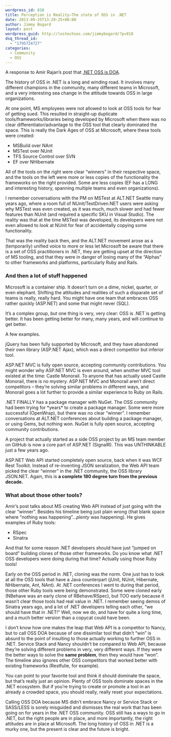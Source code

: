```yaml
---
wordpress_id: 818
title: Perception is Reality–The state of OSS in .NET
date: 2013-09-25T13:29:25+00:00
author: Jimmy Bogard
layout: post
wordpress_guid: http://lostechies.com/jimmybogard/?p=818
dsq_thread_id:
  - "1795724727"
categories:
  - Community
  - OSS
---
```

A response to Amir Rajan’s post that [.NET OSS is DOA](http://amirrajan.net/meta/2013/09/19/perception-is-reality-dot-net-oss/).

The history of OSS in .NET is a long and winding road. It involves many different champions in the community, many different teams in Microsoft, and a very interesting sea change in the attitude towards OSS in large organizations.

At one point, MS employees were not allowed to look at OSS tools for fear of getting sued. This resulted in straight-up duplicate tools/frameworks/libraries being developed by Microsoft when there was no clear differentiator/advantage to the OSS tool that clearly dominated the space. This is really the Dark Ages of OSS at Microsoft, where these tools were created:

  * MSBuild over NAnt
  * MSTest over NUnit
  * TFS Source Control over SVN
  * EF over NHibernate

All of the tools on the right were clear “winners” in their respective space, and the tools on the left were more or less copies of the functionality the frameworks on the right provided. Some are less copies (EF has a LONG and interesting history, spanning multiple teams and even organizations).

I remember conversations with the PM on MSTest at ALT.NET Seattle many years ago, where a room full of NUnit/TestDriven.NET users were asking why MSTest was even created, as it was much, much slower and had fewer features than NUnit (and required a specific SKU in Visual Studio). The reality was that at the time MSTest was developed, its developers were not even allowed to _look_ at NUnit for fear of accidentally copying some functionality.

That was the reality back then, and the ALT.NET movement arose as a (temporarily) unified voice to more or less let Microsoft be aware that there is a set of OSS practitioners in .NET, they are getting upset at the direction of MS tooling, and that they were in danger of losing many of the “Alphas” to other frameworks and platforms, particularly Ruby and Rails.

### And then a lot of stuff happened

Microsoft is a container ship. It doesn’t turn on a dime, nickel, quarter, or even elephant. Shifting the attitudes and realities of such a disparate set of teams is really, really hard. You might have one team that embraces OSS rather quickly (ASP.NET) and some that might never (SQL).

It’s a complex group, but one thing is very, very clear: OSS is .NET is getting better. It has been getting better for many, many years, and will continue to get better.

A few examples.

jQuery has been fully supported by Microsoft, and they have abandoned their own library (ASP.NET Ajax), which was a direct competitor but inferior tool.

ASP.NET MVC is fully open source, accepting community contributions. You might wonder why ASP.NET MVC is even around, when another MVC tool existed at the time: Castle Monorail. To anyone that has actually used Castle Monorail, there is no mystery. ASP.NET MVC and Monorail aren’t direct competitors – they’re solving similar problems in different ways, and Monorail goes a lot further to provide a similar experience to Ruby on Rails.

.NET FINALLY has a package manager with NuGet. The OSS community had been trying for \*years\* to create a package manager. Some were more successful (OpenWrap), but there was no clear “winner”. I remember conversations at ALT.NET conferences about building a package manager, or using Gems, but nothing won. NuGet is fully open source, accepting community contributions.

A project that actually started as a side OSS project by an MS team member on GitHub is now a core part of ASP.NET (SignalR). This was UNTHINKABLE just a few years ago.

ASP.NET Web API started completely open source, back when it was WCF Rest Toolkit. Instead of re-inventing JSON seralization, the Web API team picked the clear “winner” in the .NET community, the OSS library JSON.NET. Again, this is **a complete 180 degree turn from the previous decade.**

### What about those other tools?

Amir’s post talks about MS creating Web API instead of just going with the clear “winner”. Besides his timeline being just plain wrong (that blank space where “nothing was happening”…_plenty_ was happening). He gives examples of Ruby tools:

  * RSpec
  * Sinatra

And that for some reason .NET developers should have just “jumped on board” building clones of those other frameworks. Do you know what .NET OSS developers were doing during that time? Actually using those Ruby tools!

Early on the OSS period in .NET, cloning was the norm. One just has to look at all the OSS tools that have a Java counterpart (jUnit, NUnit, Hibernate, NHibernate, Ant, NAnt). At .NET conferences I went to during that period, those other Ruby tools were being demonstrated. Some were cloned early (NBehave was an early clone of RBehave/RSpec), but TOO early because it wasn’t clear those tools had real value in .NET. I remember seeing demos of Sinatra years ago, and a lot of .NET developers telling each other, “we should have that in .NET!” Well, now we do, and have for quite a long time, and a much better version than a copycat could have been.

I don’t know how one makes the leap that Web API is a competitor to Nancy, but to call OSS DOA because of one dissimilar tool that didn’t “win” is absurd to the point of insulting to those actually working to further OSS in .NET. Service Stack and Nancy shouldn’t be compared to Web API, because they’re solving different problems in very, very different ways. If they were the better ways to solve the **same problem**, then they would have “won”. The timeline also ignores other OSS competitors that worked better with existing frameworks (Restfulie, for example).

You can point to your favorite tool and think it should dominate the space, but that’s really just an opinion. Plenty of OSS tools dominate spaces in the .NET ecosystem. But if you’re trying to create or promote a tool in an already a crowded space, you should really, really reset your expectations.

Calling OSS DOA because MS didn’t embrace Nancy or Service Stack or SASS/LESS is sorely misguided and dismisses the real work that has been going on for years in the .NET OSS community. OSS still has a ways to go in .NET, but the right people are in place, and more importantly, the right attitudes are in place at Microsoft. The long history of OSS in .NET is a murky one, but the present is clear and the future is bright.